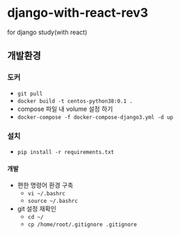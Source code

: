 # django-with-react-rev3
for django study(with react)

## 개발환경  
### 도커 
- `git pull`
- `docker build -t centos-python38:0.1 .`
- compose 파일 내 volume 설정 하기 
- `docker-compose -f docker-compose-django3.yml -d up`

### 설치
- `pip install -r requirements.txt`

#### 개발
- 편한 명령어 환경 구축
    - `vi ~/.bashrc`
    - `source ~/.bashrc`
- git 설정 재확인
    - `cd ~/`
    - `cp /home/root/.gitignore .gitignore`

